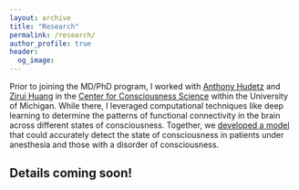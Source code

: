 ```yaml
---
layout: archive
title: "Research"
permalink: /research/
author_profile: true
header:
  og_image:
---
```


Prior to joining the MD/PhD program, I worked with [Anthony Hudetz](https://scholar.google.com/citations?hl=en&user=wT1blUcAAAAJ) and [Zirui Huang](https://scholar.google.com/citations?hl=en&user=vq5REi4AAAAJ) in the [Center for Consciousness Science](https://consciousness.med.umich.edu) within the University of Michigan. While there, I leveraged computational techniques like deep learning to determine the patterns of functional connectivity in the brain across different states of consciousness. Together, we [developed a model](https://justin-campbell.github.io/files/Publications/2020-Campbell-Hudetz.pdf) that could accurately detect the state of consciousness in patients under anesthesia and those with a disorder of consciousness.

## Details coming soon!
